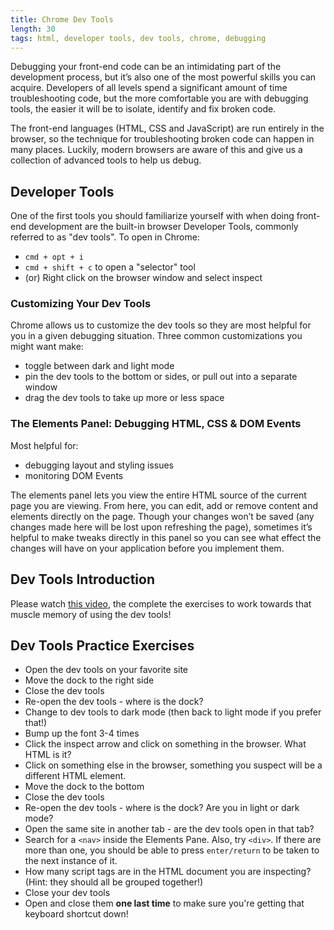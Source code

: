 ```yaml
---
title: Chrome Dev Tools
length: 30
tags: html, developer tools, dev tools, chrome, debugging
---
```


Debugging your front-end code can be an intimidating part of the development process, but it’s also one of the most powerful skills you can acquire. Developers of all levels spend a significant amount of time troubleshooting code, but the more comfortable you are with debugging tools, the easier it will be to isolate, identify and fix broken code.

The front-end languages (HTML, CSS and JavaScript) are run entirely in the browser, so the technique for troubleshooting broken code can happen in many places. Luckily, modern browsers are aware of this and give us a collection of advanced tools to help us debug.

## Developer Tools

One of the first tools you should familiarize yourself with when doing front-end development are the built-in browser Developer Tools, commonly referred to as "dev tools". To open in Chrome:

* `cmd + opt + i`
* `cmd + shift + c` to open a "selector" tool
* (or) Right click on the browser window and select inspect

### Customizing Your Dev Tools

Chrome allows us to customize the dev tools so they are most helpful for you in a given debugging situation. Three common customizations you might want make:
- toggle between dark and light mode
- pin the dev tools to the bottom or sides, or pull out into a separate window
- drag the dev tools to take up more or less space

### The Elements Panel: Debugging HTML, CSS & DOM Events

Most helpful for:
- debugging layout and styling issues
- monitoring DOM Events

The elements panel lets you view the entire HTML source of the current page you are viewing. From here, you can edit, add or remove content and elements directly on the page. Though your changes won’t be saved (any changes made here will be lost upon refreshing the page), sometimes it’s helpful to make tweaks directly in this panel so you can see what effect the changes will have on your application before you implement them.

## Dev Tools Introduction

Please watch [this video](https://www.youtube.com/watch?v=V8op4qMmSsk), the complete the exercises to work towards that muscle memory of using the dev tools!

## Dev Tools Practice Exercises

- Open the dev tools on your favorite site
- Move the dock to the right side
- Close the dev tools
- Re-open the dev tools - where is the dock?
- Change to dev tools to dark mode (then back to light mode if you prefer that!)
- Bump up the font 3-4 times
- Click the inspect arrow and click on something in the browser. What HTML is it?
- Click on something else in the browser, something you suspect will be a different HTML element.
- Move the dock to the bottom
- Close the dev tools
- Re-open the dev tools - where is the dock? Are you in light or dark mode?
- Open the same site in another tab - are the dev tools open in that tab?
- Search for a `<nav>` inside the Elements Pane. Also, try `<div>`. If there are more than one, you should be able to press `enter/return` to be taken to the next instance of it.
- How many script tags are in the HTML document you are inspecting? (Hint: they should all be grouped together!)
- Close your dev tools
- Open and close them **one last time** to make sure you're getting that keyboard shortcut down!